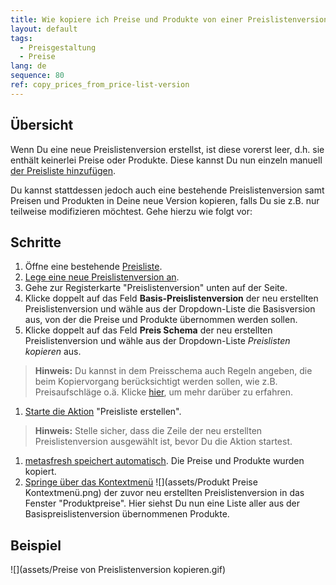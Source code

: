 ```yaml
---
title: Wie kopiere ich Preise und Produkte von einer Preislistenversion in eine andere?
layout: default
tags:
  - Preisgestaltung
  - Preise
lang: de
sequence: 80
ref: copy_prices_from_price-list-version
---
```


## Übersicht
Wenn Du eine neue Preislistenversion erstellst, ist diese vorerst leer, d.h. sie enthält keinerlei Preise oder Produkte. Diese kannst Du nun einzeln manuell [der Preisliste hinzufügen](Produkte_Preisliste_hinzufuegen).

Du kannst stattdessen jedoch auch eine bestehende Preislistenversion samt Preisen und Produkten in Deine neue Version kopieren, falls Du sie z.B. nur teilweise modifizieren möchtest. Gehe hierzu wie folgt vor:

## Schritte
1. Öffne eine bestehende [Preisliste](Menu).
1. [Lege eine neue Preislistenversion an](Preislistenversion_anlegen).
1. Gehe zur Registerkarte "Preislistenversion" unten auf der Seite.
1. Klicke doppelt auf das Feld **Basis-Preislistenversion** der neu erstellten Preislistenversion und wähle aus der Dropdown-Liste die Basisversion aus, von der die Preise und Produkte übernommen werden sollen.
1. Klicke doppelt auf das Feld **Preis Schema** der neu erstellten Preislistenversion und wähle aus der Dropdown-Liste *Preislisten kopieren* aus.
 >**Hinweis:** Du kannst in dem Preisschema auch Regeln angeben, die beim Kopiervorgang berücksichtigt werden sollen, wie z.B. Preisaufschläge o.ä. Klicke [hier](Preisschema_Regeln), um mehr darüber zu erfahren.

1. [Starte die Aktion](AktionStarten) "Preisliste erstellen".
 >**Hinweis:** Stelle sicher, dass die Zeile der neu erstellten Preislistenversion ausgewählt ist, bevor Du die Aktion startest.

1. [metasfresh speichert automatisch](Speicheranzeige). Die Preise und Produkte wurden kopiert.
1. [Springe über das Kontextmenü](Springezu_Kontextmenue) ![](assets/Produkt Preise Kontextmenü.png) der zuvor neu erstellten Preislistenversion in das Fenster "Produktpreise". Hier siehst Du nun eine Liste aller aus der Basispreislistenversion übernommenen Produkte.

## Beispiel
![](assets/Preise von Preislistenversion kopieren.gif)
